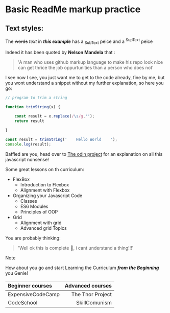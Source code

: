 # Basic ReadMe markup practice

## Text styles:

The ~~words~~ *text* in ***this example*** has a <sub>SubText</sub> peice and a <sup> SupText</sup> peice

Indeed it has been quoted by **Nelson Mandela** that :
>'A man who uses github markup language to make his repo look nice can get thrice the job oppurtunities than a person who does not'

I see now I see, you just want me to get to the code already, fine by me, but you wont understand a snippet without my further explanation, so here you go:

```javascript
// program to trim a string

function trimString(x) {

    const result = x.replace(/\s/g,'');
    return result

}

const result = trimString('    Hello World    ');
console.log(result);
```

Baffled are you, head over to [The odin project](https://www.theodinproject.com/) for an explanation on all this javascript nonsense!

Some great lessons on th curriculum:

- FlexBox
  - Introduction to Flexbox
  - Alignment with Flexbox
- Organizing your Javascript Code
  - Classes
  - ES6 Modules
  - Principles of OOP 
- Grid
  - Alignment with grid
  - Advanced grid Topics

You are probably thinking:
>'Well ok this is complete :poop:, i cant understand a thing!!!'

>[!NOTE]
>How about you go and start Learning the Curriculum ***from the Beginning*** you Genie!

|Beginner courses | Advanced courses|
| :--- | ---: |
| ExpensiveCodeCamp | The Thor Project |
| CodeSchool | SkillComunism|